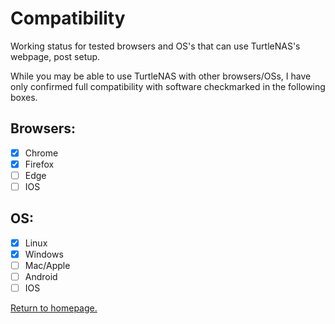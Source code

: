 # Compatibility

Working status for tested browsers and OS's that can use TurtleNAS's webpage, post setup.

While you may be able to use TurtleNAS with other browsers/OSs, I have only confirmed full compatibility with software checkmarked in the following boxes.

## Browsers:
- [x] Chrome
- [x] Firefox
- [ ] Edge
- [ ] IOS

## OS:
- [x] Linux
- [x] Windows
- [ ] Mac/Apple
- [ ] Android
- [ ] IOS

[Return to homepage.](https://github.com/allenc125789/TurtleNAS/blob/main/README.md#overview)
